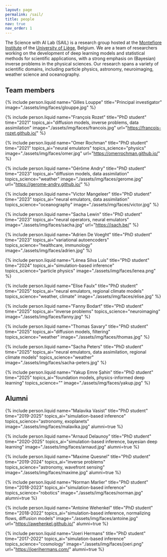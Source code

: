 ```yaml
---
layout: page
permalink: /sail/
title: people
nav: true
nav_order: 1
---
```


The Science with AI Lab (SAIL) is a research group hosted at the [Montefiore Institute](https://www.montefiore.uliege.be/) of the [University of Liège](http://www.uliege.be/), Belgium. We are a team of researchers working on the development of deep learning models and statistical methods for scientific applications, with a strong emphasis on (Bayesian) inverse problems in the physical sciences. Our research spans a variety of scientific domains, including particle physics, astronomy, neuroimaging, weather science and oceanography.

## Team members

{% include person.liquid
  name="Gilles Louppe"
  title="Principal investigator"
  image="./assets/img/faces/glouppe.jpg"
%}

{% include person.liquid
  name="François Rozet"
  title="PhD student"
  time="2021"
  topics_ai="diffusion models, inverse problems, data assimilation"
  image="./assets/img/faces/francois.jpg"
  url="https://francois-rozet.github.io/"
%}

{% include person.liquid
  name="Omer Rochman"
  title="PhD student"
  time="2021"
  topics_ai="neural emulators"
  topics_science="physics"
  image="./assets/img/faces/omer.jpg"
  url="https://omerrochman.github.io/"
%}

{% include person.liquid
  name="Gérôme Andry"
  title="PhD student"
  time="2023"
  topics_ai="diffusion models, data assimilation"
  topics_science="weather"
  image="./assets/img/faces/gerome.jpg"
  url="https://gerome-andry.github.io/"
%}

{% include person.liquid
  name="Victor Mangeleer"
  title="PhD student"
  time="2023"
  topics_ai="neural emulators, data assimilation"
  topics_science="oceanography"
  image="./assets/img/faces/victor.jpg"
%}

{% include person.liquid
  name="Sacha Lewin"
  title="PhD student"
  time="2023"
  topics_ai="neural operators, neural emulators"
  image="./assets/img/faces/sacha.jpg"
  url="https://isach.be/"
%}

{% include person.liquid
  name="Adrien De Voeght"
  title="PhD student"
  time="2023"
  topics_ai="variational autoencoders"
  topics_science="healthcare, immunology"
  image="./assets/img/faces/adrien.jpg"
%}

{% include person.liquid
  name="Lénea Silva Luís"
  title="PhD student"
  time="2024"
  topics_ai="simulation-based inference"
  topics_science="particle physics"
  image="./assets/img/faces/lenea.png"
%}

{% include person.liquid
  name="Elise Faulx"
  title="PhD student"
  time="2025"
  topics_ai="neural emulators, regional climate models"
  topics_science="weather, climate"
  image="./assets/img/faces/elise.jpg"
%}

{% include person.liquid
  name="Fanny Bodart"
  title="PhD student"
  time="2025"
  topics_ai="inverse problems"
  topics_science="neuroimaging"
  image="./assets/img/faces/fanny.jpg"
%}

{% include person.liquid
  name="Thomas Savary"
  title="PhD student"
  time="2025"
  topics_ai="diffusion models, filtering"
  topics_science="weather"
  image="./assets/img/faces/thomas.jpg"
%}

{% include person.liquid
  name="Sacha Peters"
  title="PhD student"
  time="2025"
  topics_ai="neural emulators, data assimilation, regional climate models"
  topics_science="weather"
  image="./assets/img/faces/sacha-peters.jpg"
%}

{% include person.liquid
  name="Yakup Emre Şahin"
  title="PhD student"
  time="2025"
  topics_ai="foundation models, physics-informed deep learning"
  topics_science=""
  image="./assets/img/faces/yakup.jpg"
%}


## Alumni

{% include person.liquid
  name="Malavika Vasist"
  title="PhD student"
  time="2019-2025"
  topics_ai="simulation-based inference"
  topics_science="astronomy, exoplanets"
  image="./assets/img/faces/malavika.jpg"
  alumni=true
%}

{% include person.liquid
  name="Arnaud Delaunoy"
  title="PhD student"
  time="2020-2025"
  topics_ai="simulation-based inference, bayesian deep learning"
  image="./assets/img/faces/arnaud.jpg"
  alumni=true
%}

{% include person.liquid
  name="Maxime Quesnel"
  title="PhD student"
  time="2019-2024"
  topics_ai="inverse problems"
  topics_science="astronomy, wavefront sensing"
  image="./assets/img/faces/maxime.jpg"
  alumni=true
%}

{% include person.liquid
  name="Norman Marlier"
  title="PhD student"
  time="2018-2023"
  topics_ai="simulation-based inference"
  topics_science="robotics"
  image="./assets/img/faces/norman.jpg"
  alumni=true
%}

{% include person.liquid
  name="Antoine Wehenkel"
  title="PhD student"
  time="2018-2022"
  topics_ai="simulation-based inference, normalizing flows, diffusion models"
  image="./assets/img/faces/antoine.jpg"
  url="https://awehenkel.github.io/"
  alumni=true
%}

{% include person.liquid
  name="Joeri Hermans"
  title="PhD student"
  time="2017-2022"
  topics_ai="simulation-based inference"
  topics_science="cosmology"
  image="./assets/img/faces/joeri.png"
  url="https://joerihermans.com/"
  alumni=true
%}


